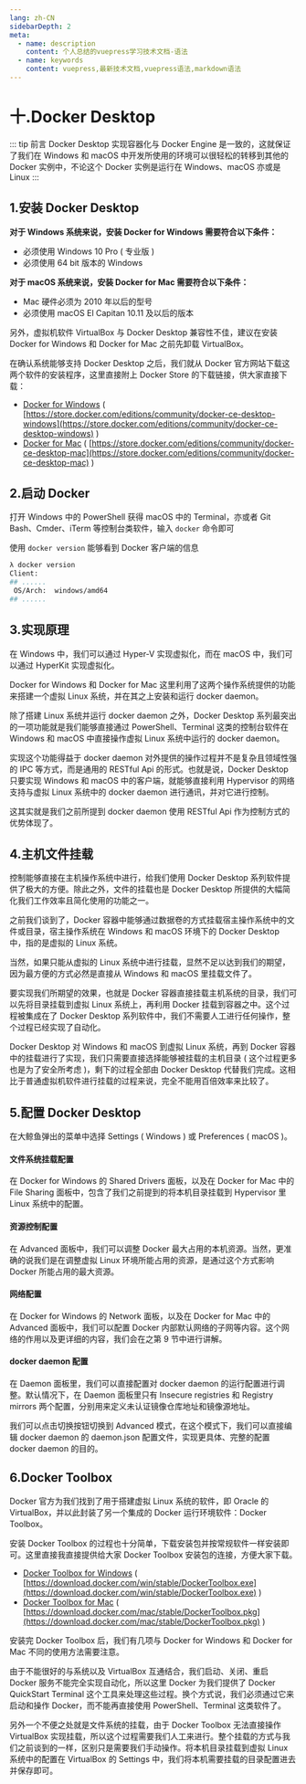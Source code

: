 ```yaml
---
lang: zh-CN
sidebarDepth: 2
meta:
  - name: description
    content: 个人总结的vuepress学习技术文档-语法
  - name: keywords
    content: vuepress,最新技术文档,vuepress语法,markdown语法
---
```


# 十.Docker Desktop

::: tip 前言
Docker Desktop 实现容器化与 Docker Engine 是一致的，这就保证了我们在 Windows 和 macOS 中开发所使用的环境可以很轻松的转移到其他的 Docker 实例中，不论这个 Docker 实例是运行在 Windows、macOS 亦或是 Linux
:::

## 1.安装 Docker Desktop

**对于 Windows 系统来说，安装 Docker for Windows 需要符合以下条件：**

- 必须使用 Windows 10 Pro ( 专业版 )
- 必须使用 64 bit 版本的 Windows

**对于 macOS 系统来说，安装 Docker for Mac 需要符合以下条件：**

- Mac 硬件必须为 2010 年以后的型号
- 必须使用 macOS El Capitan 10.11 及以后的版本

另外，虚拟机软件 VirtualBox 与 Docker Desktop 兼容性不佳，建议在安装 Docker for Windows 和 Docker for Mac 之前先卸载 VirtualBox。

在确认系统能够支持 Docker Desktop 之后，我们就从 Docker 官方网站下载这两个软件的安装程序，这里直接附上 Docker Store 的下载链接，供大家直接下载：

- [Docker for Windows](https://store.docker.com/editions/community/docker-ce-desktop-windows) ( [https://store.docker.com/editions/community/docker-ce-desktop-windows](https://store.docker.com/editions/community/docker-ce-desktop-windows) )
- [Docker for Mac](https://store.docker.com/editions/community/docker-ce-desktop-mac) ( [https://store.docker.com/editions/community/docker-ce-desktop-mac](https://store.docker.com/editions/community/docker-ce-desktop-mac) )

## 2.启动 Docker

打开 Windows 中的 PowerShell 获得 macOS 中的 Terminal，亦或者 Git Bash、Cmder、iTerm 等控制台类软件，输入 `docker` 命令即可

使用 `docker version` 能够看到 Docker 客户端的信息

```bash
λ docker version
Client:
## ......
 OS/Arch:  windows/amd64
## ......
```

## 3.实现原理

在 Windows 中，我们可以通过 Hyper-V 实现虚拟化，而在 macOS 中，我们可以通过 HyperKit 实现虚拟化。

Docker for Windows 和 Docker for Mac 这里利用了这两个操作系统提供的功能来搭建一个虚拟 Linux 系统，并在其之上安装和运行 docker daemon。

除了搭建 Linux 系统并运行 docker daemon 之外，Docker Desktop 系列最突出的一项功能就是我们能够直接通过 PowerShell、Terminal 这类的控制台软件在 Windows 和 macOS 中直接操作虚拟 Linux 系统中运行的 docker daemon。

实现这个功能得益于 docker daemon 对外提供的操作过程并不是复杂且领域性强的 IPC 等方式，而是通用的 RESTful Api 的形式。也就是说，Docker Desktop 只要实现 Windows 和 macOS 中的客户端，就能够直接利用 Hypervisor 的网络支持与虚拟 Linux 系统中的 docker daemon 进行通讯，并对它进行控制。

这其实就是我们之前所提到 docker daemon 使用 RESTful Api 作为控制方式的优势体现了。

## 4.主机文件挂载

控制能够直接在主机操作系统中进行，给我们使用 Docker Desktop 系列软件提供了极大的方便。除此之外，文件的挂载也是 Docker Desktop 所提供的大幅简化我们工作效率且简化使用的功能之一。

之前我们谈到了，Docker 容器中能够通过数据卷的方式挂载宿主操作系统中的文件或目录，宿主操作系统在 Windows 和 macOS 环境下的 Docker Desktop 中，指的是虚拟的 Linux 系统。

当然，如果只能从虚拟的 Linux 系统中进行挂载，显然不足以达到我们的期望，因为最方便的方式必然是直接从 Windows 和 macOS 里挂载文件了。

要实现我们所期望的效果，也就是 Docker 容器直接挂载主机系统的目录，我们可以先将目录挂载到虚拟 Linux 系统上，再利用 Docker 挂载到容器之中。这个过程被集成在了 Docker Desktop 系列软件中，我们不需要人工进行任何操作，整个过程已经实现了自动化。

Docker Desktop 对 Windows 和 macOS 到虚拟 Linux 系统，再到 Docker 容器中的挂载进行了实现，我们只需要直接选择能够被挂载的主机目录 ( 这个过程更多也是为了安全所考虑 )，剩下的过程全部由 Docker Desktop 代替我们完成。这相比于普通虚拟机软件进行挂载的过程来说，完全不能用百倍效率来比较了。

## 5.配置 Docker Desktop

在大鲸鱼弹出的菜单中选择 Settings ( Windows ) 或 Preferences ( macOS )。

#### 文件系统挂载配置

在 Docker for Windows 的 Shared Drivers 面板，以及在 Docker for Mac 中的 File Sharing 面板中，包含了我们之前提到的将本机目录挂载到 Hypervisor 里 Linux 系统中的配置。

#### 资源控制配置

在 Advanced 面板中，我们可以调整 Docker 最大占用的本机资源。当然，更准确的说我们是在调整虚拟 Linux 环境所能占用的资源，是通过这个方式影响 Docker 所能占用的最大资源。

#### 网络配置

在 Docker for Windows 的 Network 面板，以及在 Docker for Mac 中的 Advanced 面板中，我们可以配置 Docker 内部默认网络的子网等内容。这个网络的作用以及更详细的内容，我们会在之第 9 节中进行讲解。

#### docker daemon 配置

在 Daemon 面板里，我们可以直接配置对 docker daemon 的运行配置进行调整。默认情况下，在 Daemon 面板里只有 Insecure registries 和 Registry mirrors 两个配置，分别用来定义未认证镜像仓库地址和镜像源地址。

我们可以点击切换按钮切换到 Advanced 模式，在这个模式下，我们可以直接编辑 docker daemon 的 daemon.json 配置文件，实现更具体、完整的配置 docker daemon 的目的。

## 6.Docker Toolbox

Docker 官方为我们找到了用于搭建虚拟 Linux 系统的软件，即 Oracle 的 VirtualBox，并以此封装了另一个集成的 Docker 运行环境软件：Docker Toolbox。

安装 Docker Toolbox 的过程也十分简单，下载安装包并按常规软件一样安装即可。这里直接我直接提供给大家 Docker Toolbox 安装包的连接，方便大家下载。

- [Docker Toolbox for Windows](https://download.docker.com/win/stable/DockerToolbox.exe) ( [https://download.docker.com/win/stable/DockerToolbox.exe](https://download.docker.com/win/stable/DockerToolbox.exe) )
- [Docker Toolbox for Mac](https://download.docker.com/mac/stable/DockerToolbox.pkg) ( [https://download.docker.com/mac/stable/DockerToolbox.pkg](https://download.docker.com/mac/stable/DockerToolbox.pkg) )

安装完 Docker Toolbox 后，我们有几项与 Docker for Windows 和 Docker for Mac 不同的使用方法需要注意。

由于不能很好的与系统以及 VirtualBox 互通结合，我们启动、关闭、重启 Docker 服务不能完全实现自动化，所以这里 Docker 为我们提供了 Docker QuickStart Terminal 这个工具来处理这些过程。换个方式说，我们必须通过它来启动和操作 Docker，而不能再直接使用 PowerShell、Terminal 这类软件了。

另外一个不便之处就是文件系统的挂载，由于 Docker Toolbox 无法直接操作 VirtualBox 实现挂载，所以这个过程需要我们人工来进行。整个挂载的方式与我们之前谈到的一样，区别只是需要我们手动操作。将本机目录挂载到虚拟 Linux 系统中的配置在 VirtualBox 的 Settings 中，我们将本机需要挂载的目录配置进去并保存即可。
